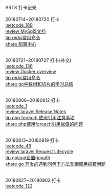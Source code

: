 ARTS 打卡记录<br/><br/>
20180714~20180720 打卡<br/>
<a href="https://github.com/renpeng00/leetcode/blob/master/leetcode_189.md">leetcode_189</a><br/>
<a href="https://dev.mysql.com/doc/refman/8.0/en/connecting-disconnecting.html">review MySqlS文档</a><br/>
<a href="https://github.com/renpeng00/my_blog/blob/master/redis_command.md">tip redis常用命令</a><br/>
<a href="#">share 配置中心</a><br/><br/>

20180721~20180727 打卡(补交)<br/>
<a href="https://github.com/renpeng00/leetcode/blob/master/leetcode_136.md">leetcode_136</a><br/>
<a href="https://docs.docker.com/engine/docker-overview/">review Docker overview</a><br/>
<a href="https://github.com/renpeng00/my_blog/blob/master/%E7%81%B5%E6%B4%BB%E8%BF%90%E7%94%A8%E4%BD%8D%E8%BF%90%E7%AE%97%E8%A7%A3%E5%86%B3%E9%97%AE%E9%A2%98">tip redis常用命令</a><br/>
<a href="https://github.com/renpeng00/my_blog/blob/master/go_arr_slice.md">share go中数组和切片的学习总结</a><br/><br/>


20180806~20180812 打卡<br/>
<a href="https://github.com/renpeng00/leetcode/blob/master/leetcode_1">leetcode_1</a><br/>
<a href="https://laravel.com/docs/5.6/releases#support-policy">review laravel Release Notes</a><br/>
<a href="https://github.com/renpeng00/my_blog/blob/master/php_foreach_value.md">tip php foreach 使用引用注意事项</a><br/>
<a href="https://github.com/renpeng00/my_blog/blob/master/php_foreach.md">share php使用foreach引用赋值的问题</a><br/><br/>

20180813~20180819 打卡<br/>
<a href="https://github.com/renpeng00/leetcode/blob/master/leetcode_48.md">leetcode_48</a><br/>
<a href="https://laravel.com/docs/5.6/lifecycle#focus-on-service-providers">review laravel Request Lifecycle</a><br/>
<a href="https://github.com/renpeng00/my_blog/blob/master/goland%E8%AE%BE%E7%BD%AEgopath.md">tip goland设置gopath</a><br/>
<a href="https://github.com/renpeng00/my_blog/blob/master/go%20%E5%BC%80%E5%8F%91%E7%9A%84%E9%81%87%E5%88%B0%E5%90%8C%E5%8C%85%E4%B8%8B%E6%96%B9%E6%B3%95%E4%BA%92%E7%9B%B8%E8%B0%83%E7%94%A8%E6%8A%A5%E9%94%99%E9%97%AE%E9%A2%98.md">share go 开发的遇到同包下方法互相调用报错问题</a><br/><br/>

20180827~20180902 打卡<br/>
<a href="https://github.com/renpeng00/leetcode/blob/master/leetcode_122.md">leetcode_122</a><br/>
